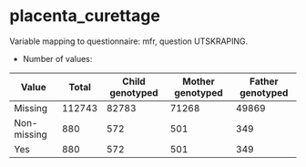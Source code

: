 # placenta_curettage
Variable mapping to questionnaire: mfr, question UTSKRAPING.
- Number of values:

| Value | Total | Child genotyped | Mother genotyped | Father genotyped |
| ----- | ----- | --------------- | ---------------- | ---------------- |
| Missing | 112743 | 82783 | 71268 | 49869 |
| Non-missing | 880 | 572 | 501 | 349 |
| Yes | 880 | 572 | 501 |349 |



